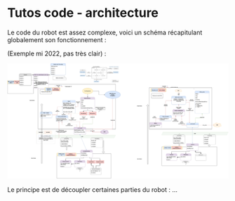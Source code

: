 # Tutos code - architecture

Le code du robot est assez complexe, voici un schéma récapitulant globalement son fonctionnement :


(Exemple mi 2022, pas très clair) :

![code 2022](../images/archi_2022_code.png)

Le principe est de découpler certaines parties du robot : ...